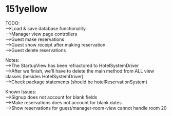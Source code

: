 # 151yellow
TODO:  
-->Load & save database functionality  
-->Manager view page controllers  
-->Guest make reservations  
-->Guest show receipt after making reservation  
-->Guest delete reservations  

Notes:  
-->The StartupView has been refractored to HotelSystemDriver  
-->After we finish, we'll have to delete the main method from ALL view classes (besides HotelSystemDriver)  
-->Check package statements (should be hotelReservationSystem)

Known Issues:  
-->Signup does not account for blank fields  
-->Make reservations does not account for blank dates  
-->Show reservations for guest/manager-room-view cannot handle room 20
